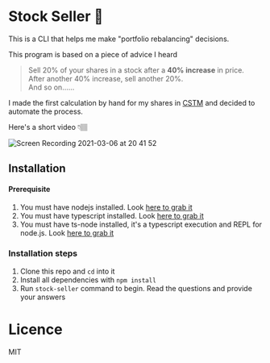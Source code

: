 # Stock Seller 💸

This is a CLI that helps me make "portfolio rebalancing" decisions.

This program is based on a piece of advice I heard

> Sell 20% of your shares in a stock after a __40% increase__ in price. <br />
> After another 40% increase, sell another 20%. <br />
> And so on......

I made the first calculation by hand for my shares in [CSTM](https://finance.yahoo.com/quote/CSTM?p=CSTM&.tsrc=fin-srch) and decided to automate the process.

Here's a short video 👇🏽

![Screen Recording 2021-03-06 at 20 41 52](https://user-images.githubusercontent.com/2737103/110219358-f5f08a00-7ebe-11eb-887b-14664b4e34b7.gif)



## Installation

#### Prerequisite

1. You must have nodejs installed. Look [here to grab it](https://nodejs.org/en/)
2. You must have typescript installed. Look [here to grab it](https://www.typescriptlang.org/download)
3. You must have ts-node installed, it's a typescript execution and REPL for node.js. Look [here to grab it](https://github.com/TypeStrong/ts-node)

### Installation steps

1. Clone this repo and `cd` into it
2. Install all dependencies with `npm install`
3. Run `stock-seller` command to begin. Read the questions and provide your answers

# Licence
MIT
